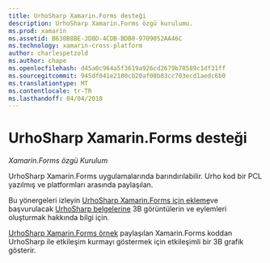 ```yaml
---
title: UrhoSharp Xamarin.Forms desteği
description: UrhoSharp Xamarin.Forms özgü kurulumu.
ms.prod: xamarin
ms.assetid: B630B8BE-3D8D-4CDB-BDB0-9709052AA46C
ms.technology: xamarin-cross-platform
author: charlespetzold
ms.author: chape
ms.openlocfilehash: d45a0c964a5f3619a926cd2679b78589c1df31ff
ms.sourcegitcommit: 945df041e2180cb20af08b83cc703ecd1aedc6b0
ms.translationtype: MT
ms.contentlocale: tr-TR
ms.lasthandoff: 04/04/2018
---
```

# <a name="urhosharp-xamarinforms-support"></a>UrhoSharp Xamarin.Forms desteği

_Xamarin.Forms özgü Kurulum_

UrhoSharp Xamarin.Forms uygulamalarında barındırılabilir. Urho kod bir PCL yazılmış ve platformları arasında paylaşılan.

Bu yönergeleri izleyin [UrhoSharp Xamarin.Forms için ekleme](~/xamarin-forms/user-interface/graphics/urhosharp.md)ve başvurulacak [UrhoSharp belgelerine](~/graphics-games/urhosharp/using.md) 3B görüntülerin ve eylemleri oluşturmak hakkında bilgi için.

[UrhoSharp Xamarin.Forms örnek](https://github.com/xamarin/urho-samples/tree/master/FormsSample) paylaşılan Xamarin.Forms koddan UrhoSharp ile etkileşim kurmayı göstermek için etkileşimli bir 3B grafik gösterir.

